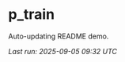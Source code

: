 # p_train

Auto-updating README demo.

<!--START_SECTION:status-->
_Last run: 2025-09-05 09:32 UTC_
<!--END_SECTION:status-->









































































































































































































































































































































